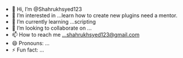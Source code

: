 - 👋 Hi, I’m @Shahrukhsyed123
- 👀 I’m interested in ...learn how to create new plugins need a mentor.
- 🌱 I’m currently learning ...scripting
- 💞️ I’m looking to collaborate on ...
- 📫 How to reach me ...shahrukhsyed123@gmail.com
- 😄 Pronouns: ...
- ⚡ Fun fact: ...

<!---
Shahrukhsyed123/Shahrukhsyed123 is a ✨ special ✨ repository because its `README.md` (this file) appears on your GitHub profile.
You can click the Preview link to take a look at your changes.
--->
